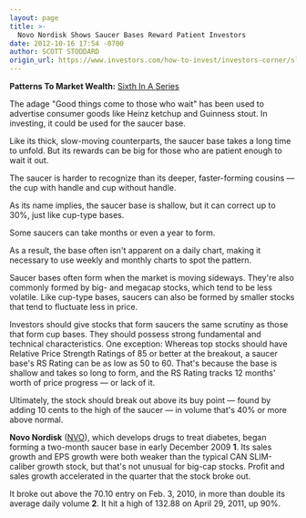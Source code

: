 ```yaml
---
layout: page
title: >-
  Novo Nordisk Shows Saucer Bases Reward Patient Investors
date: 2012-10-16 17:54 -0700
author: SCOTT STODDARD
origin_url: https://www.investors.com/how-to-invest/investors-corner/slowmoving-saucer-bases-can-bring-strong-returns
---
```





**Patterns To Market Wealth:** [Sixth In A Series](http://news.investors.com/special-report/627625-patterns-to-market-wealth.aspx)


The adage "Good things come to those who wait" has been used to advertise consumer goods like Heinz ketchup and Guinness stout. In investing, it could be used for the saucer base.


Like its thick, slow-moving counterparts, the saucer base takes a long time to unfold. But its rewards can be big for those who are patient enough to wait it out.


The saucer is harder to recognize than its deeper, faster-forming cousins — the cup with handle and cup without handle.


As its name implies, the saucer base is shallow, but it can correct up to 30%, just like cup-type bases.


Some saucers can take months or even a year to form.


As a result, the base often isn't apparent on a daily chart, making it necessary to use weekly and monthly charts to spot the pattern.


Saucer bases often form when the market is moving sideways. They're also commonly formed by big- and megacap stocks, which tend to be less volatile. Like cup-type bases, saucers can also be formed by smaller stocks that tend to fluctuate less in price.


Investors should give stocks that form saucers the same scrutiny as those that form cup bases. They should possess strong fundamental and technical characteristics. One exception: Whereas top stocks should have Relative Price Strength Ratings of 85 or better at the breakout, a saucer base's RS Rating can be as low as 50 to 60. That's because the base is shallow and takes so long to form, and the RS Rating tracks 12 months' worth of price progress — or lack of it.


Ultimately, the stock should break out above its buy point — found by adding 10 cents to the high of the saucer — in volume that's 40% or more above normal.


**Novo Nordisk** ([NVO](https://research.investors.com/quote.aspx?symbol=NVO)), which develops drugs to treat diabetes, began forming a two-month saucer base in early December 2009 **1**. Its sales growth and EPS growth were both weaker than the typical CAN SLIM-caliber growth stock, but that's not unusual for big-cap stocks. Profit and sales growth accelerated in the quarter that the stock broke out.


It broke out above the 70.10 entry on Feb. 3, 2010, in more than double its average daily volume **2**. It hit a high of 132.88 on April 29, 2011, up 90%.




